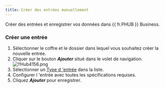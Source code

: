 ```yaml
---
title: Créer des entrées manuellement
---
```

Créer des entrées et enregistrer vos données dans {{ fr.PHUB }} Business.  

### Créer une entrée 

1. Sélectionner le coffre et le dossier dans lequel vous souhaitez créer la nouvelle entrée. 
1. Cliquer sur le bouton ***Ajouter*** situé dans le volet de navigation.  
![!!Hub4156.png](/img/fr/hub/Hub4156.png) 
1. Sélectionner un [Type d 'entrée](/fr/hub/web-interface/hub-overview/entries/entry-type/) dans la liste. 
1. Configurer l 'entrée avec toutes les spécifications requises. 
1. Cliquez ***Ajouter*** pour enregistrer. 

